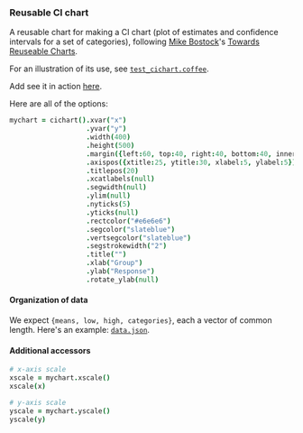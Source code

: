 ### Reusable CI chart

A reusable chart for making a CI chart (plot of estimates and confidence intervals for a set of categories), following
[Mike Bostock](http://bost.ocks.org/mike)'s
[Towards Reuseable Charts](http://bost.ocks.org/mike/chart/).

For an illustration of its use, see [`test_cichart.coffee`](https://github.com/kbroman/d3panels/blob/master/test/cichart/test_cichart.coffee).

Add see it in action
[here](http://kbroman.org/d3panels/assets/cichart/test).

Here are all of the options:

```coffeescript
mychart = cichart().xvar("x")                                               # variable containing x-coordinate
                   .yvar("y")                                               # variable containing y-coordinate
                   .width(400)                                              # internal width of chart
                   .height(500)                                             # internal height
                   .margin({left:60, top:40, right:40, bottom:40, inner:5}) # margins
                   .axispos({xtitle:25, ytitle:30, xlabel:5, ylabel:5})     # spacing for axis titles and labels
                   .titlepos(20)                                            # spacing for panel title
                   .xcatlabels(null)                                        # labels for x-axis categories
                   .segwidth(null)                                          # width of horizontal line segments
                   .ylim(null)                                              # y-axis limits
                   .nyticks(5)                                              # no. y-axis ticks
                   .yticks(null)                                            # locations of y-axis ticks
                   .rectcolor("#e6e6e6")                                    # background rectangle color
                   .segcolor("slateblue")                                   # color for horizontal line segments
                   .vertsegcolor("slateblue")                               # color for vertical line segments
                   .segstrokewidth("2")                                     # stroke width for horiz line segs
                   .title("")                                               # panel title
                   .xlab("Group")                                           # x-axis label
                   .ylab("Response")                                        # y-axis label
                   .rotate_ylab(null)                                       # rotate y-axis label
```

#### Organization of data

We expect `{means, low, high, categories}`, each a vector of common
length. Here's an example:
[`data.json`](http://kbroman.org/d3panels/assets/cichart/test/data.json).

#### Additional accessors

```coffeescript
# x-axis scale
xscale = mychart.xscale()
xscale(x)

# y-axis scale
yscale = mychart.yscale()
yscale(y)
```
